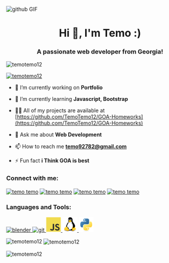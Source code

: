 
![github GIF](https://github.com/user-attachments/assets/83cfb9d1-3f4b-49c3-a2b4-faaa5d6dc3ac)

<h1 align="center">Hi 👋, I'm Temo :)</h1>
<h3 align="center">A passionate web developer from Georgia!</h3>

<p align="left"> <img src="https://komarev.com/ghpvc/?username=temotemo12&label=Profile%20views&color=0e75b6&style=flat" alt="temotemo12" /> </p>

<p align="left"> <a href="https://github.com/ryo-ma/github-profile-trophy"><img src="https://github-profile-trophy.vercel.app/?username=temotemo12" alt="temotemo12" /></a> </p>

- 🔭 I’m currently working on **Portfolio**

- 🌱 I’m currently learning **Javascript, Bootstrap**

- 👨‍💻 All of my projects are available at [https://github.com/TemoTemo12/GOA-Homeworks](https://github.com/TemoTemo12/GOA-Homeworks)

- 💬 Ask me about **Web Development**

- 📫 How to reach me **temo92782@gmail.com**

- ⚡ Fun fact **i Think GOA is best**

<h3 align="left">Connect with me:</h3>
<p align="left">
<a href="https://codepen.io/temo temo" target="blank"><img align="center" src="https://raw.githubusercontent.com/rahuldkjain/github-profile-readme-generator/master/src/images/icons/Social/codepen.svg" alt="temo temo" height="30" width="40" /></a>
<a href="https://stackoverflow.com/users/temo temo" target="blank"><img align="center" src="https://raw.githubusercontent.com/rahuldkjain/github-profile-readme-generator/master/src/images/icons/Social/stack-overflow.svg" alt="temo temo" height="30" width="40" /></a>
<a href="https://fb.com/temo temo" target="blank"><img align="center" src="https://raw.githubusercontent.com/rahuldkjain/github-profile-readme-generator/master/src/images/icons/Social/facebook.svg" alt="temo temo" height="30" width="40" /></a>
<a href="https://instagram.com/temo temo" target="blank"><img align="center" src="https://raw.githubusercontent.com/rahuldkjain/github-profile-readme-generator/master/src/images/icons/Social/instagram.svg" alt="temo temo" height="30" width="40" /></a>
</p>

<h3 align="left">Languages and Tools:</h3>
<p align="left"> <a href="https://www.blender.org/" target="_blank" rel="noreferrer"> <img src="https://download.blender.org/branding/community/blender_community_badge_white.svg" alt="blender" width="40" height="40"/> </a> <a href="https://git-scm.com/" target="_blank" rel="noreferrer"> <img src="https://www.vectorlogo.zone/logos/git-scm/git-scm-icon.svg" alt="git" width="40" height="40"/> </a> <a href="https://developer.mozilla.org/en-US/docs/Web/JavaScript" target="_blank" rel="noreferrer"> <img src="https://raw.githubusercontent.com/devicons/devicon/master/icons/javascript/javascript-original.svg" alt="javascript" width="40" height="40"/> </a> <a href="https://www.linux.org/" target="_blank" rel="noreferrer"> <img src="https://raw.githubusercontent.com/devicons/devicon/master/icons/linux/linux-original.svg" alt="linux" width="40" height="40"/> </a> <a href="https://www.python.org" target="_blank" rel="noreferrer"> <img src="https://raw.githubusercontent.com/devicons/devicon/master/icons/python/python-original.svg" alt="python" width="40" height="40"/> </a> </p>

<p><img align="left" src="https://github-readme-stats.vercel.app/api/top-langs?username=temotemo12&show_icons=true&locale=en&layout=compact" alt="temotemo12" /></p>

<p>&nbsp;<img align="center" src="https://github-readme-stats.vercel.app/api?username=temotemo12&show_icons=true&locale=en" alt="temotemo12" /></p>

<p><img align="center" src="https://github-readme-streak-stats.herokuapp.com/?user=temotemo12&" alt="temotemo12" /></p>
